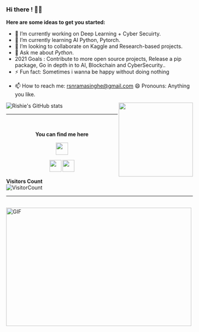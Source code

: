 ### Hi there ! 👋😄

**Here are some ideas to get you started:**

- 🔭 I’m currently working on Deep Learning + Cyber Secuirty.
- 🌱 I’m currently learning AI Python, Pytorch.
- 👯 I’m looking to collaborate on Kaggle and Research-based projects.
- 💬 Ask me about *Python*.
- 2021 Goals : Contribute to more open source projects, Release a pip package, Go in depth in to AI, Blockchain and CyberSecurity..
- ⚡ Fun fact: Sometimes i wanna be happy without doing nothing
<!---- 🤔 I’m looking for help with [Stacked Hourglass Network](https://arxiv.org/abs/1603.06937#:~:text=We%20refer%20to%20the%20architecture,benchmarks%20outcompeting%20all%20recent%20methods.), [JPP-Net](https://arxiv.org/pdf/1804.01984).-->
- 📫 How to reach me: rsnramasinghe@gmail.com
😄 Pronouns: Anything you like.
<!--- - ⚡ Fun fact: Undergrad in ECE but don't know why I chose that.  -->

![Rishie's GitHub stats](https://github-readme-stats.vercel.app/api?username=rishier827&show_icons=true&theme=radical)
<img align='right' src='https://github.com/Rishit-dagli/Rishit-dagli/blob/master/images/octocat-anime.gif' width='200"'>  
<!-- [![Top Langs](https://github-readme-stats.vercel.app/api/top-langs/?username=rishier827&layout=compact)](https://github.com/rishier827/github-readme-stats) -->
<hr>
<br>

<p align = "center"><b>You can find me here</b></p>
<p align = "center"><img align="center" src="https://github.com/rajput2107/rajput2107/blob/master/Assets/Handshake.gif" height="33px" /></p>
<!--<p align = "center"><a><img src="https://icon-library.net//images/icon-programmer/icon-programmer-14.jpg" width="150px" height="150px" /></a></p>  -->
<p align = "center"><a href="https://www.linkedin.com/in/nishara-ramasinghe-7976ab15a/"><img src="https://github.com/hussainweb/hussainweb/blob/main/icons/linkedin.png" width="32px" height="32px"></a>  <a href="https://medium.com/@rsnramasinghe"><img src="https://cdn.jsdelivr.net/npm/simple-icons@3.0.1/icons/medium.svg" width="32px" height="32px"></a>  </p>  
  
**Visitors Count**  
![VisitorCount](https://profile-counter.glitch.me/{rishier827}/count.svg)
<!-- https://cdn4.iconfinder.com/data/icons/logos-and-brands/512/189_Kaggle_logo_logos-512 -->

<hr>

<br>

<img align="center" alt="GIF" src="https://github.com/abhisheknaiidu/abhisheknaiidu/blob/master/code.gif?raw=true" width="500" height="320" />

<br>
